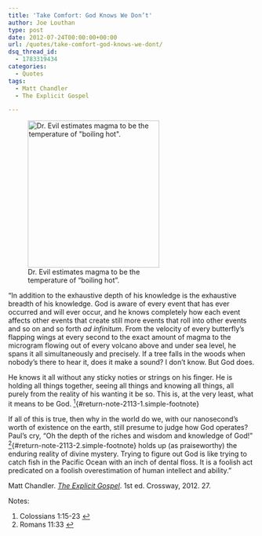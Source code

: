 ```yaml
---
title: 'Take Comfort: God Knows We Don’t'
author: Joe Louthan
type: post
date: 2012-07-24T00:00:00+00:00
url: /quotes/take-comfort-god-knows-we-dont/
dsq_thread_id:
  - 1783319434
categories:
  - Quotes
tags:
  - Matt Chandler
  - The Explicit Gospel

---
```

<figure id="attachment_2117" style="width: 268px" class="wp-caption alignright"><img class="size-thumbnail wp-image-2117" alt="Dr. Evil estimates magma to be the temperature of &quot;boiling hot&quot;." src="https://i1.wp.com/theologic.us/wp-content/uploads/2013/06/dr-evil-268x300.jpg?resize=268%2C300" width="268" height="300" srcset="https://i1.wp.com/theologic.us/wp-content/uploads/2013/06/dr-evil.jpg?resize=268%2C300 268w, https://i1.wp.com/theologic.us/wp-content/uploads/2013/06/dr-evil.jpg?w=355 355w" sizes="(max-width: 268px) 100vw, 268px" data-recalc-dims="1" /><figcaption class="wp-caption-text">Dr. Evil estimates magma to be the temperature of &#8220;boiling hot&#8221;.</figcaption></figure>

&#8220;In addition to the exhaustive depth of his knowledge is the exhaustive breadth of his knowledge. God is aware of every event that has ever occurred and will ever occur, and he knows completely how each event affects other events that create still more events that roll into other events and so on and so forth _ad infinitum_. From the velocity of every butterfly’s flapping wings at every second to the exact amount of magma to the microgram flowing out of every volcano above and under sea level, he spans it all simultaneously and precisely. If a tree falls in the woods when nobody&#8217;s there to hear it, does it make a sound? I don&#8217;t know. But God does.

He knows it all without any sticky noties or strings on his finger. He is holding all things together, seeing all things and knowing all things, all purely from the reality of his wanting it be so. This is, at the very least, what it means to be God. [<sup>1</sup>][1]{#return-note-2113-1.simple-footnote}

If all of this is true, then why in the world do we, with our nanosecond&#8217;s worth of existence on the earth, still presume to judge how God operates? Paul&#8217;s cry, &#8220;Oh the depth of the riches and wisdom and knowledge of God!&#8221; [<sup>2</sup>][2]{#return-note-2113-2.simple-footnote} holds up (as praiseworthy) the enduring reality of divine mystery. Trying to figure out God is like trying to catch fish in the Pacific Ocean with an inch of dental floss. It is a foolish act predicated on a foolish overestimation of human intellect and ability.&#8221;

Matt Chandler. _<a href="http://www.amazon.com/gp/product/1433530031/ref=as_li_ss_tl?ie=UTF8&camp=1789&creative=390957&creativeASIN=1433530031&linkCode=as2&tag=iamlipr-20" target="_blank">The Explicit Gospel</a>_. 1st ed. Crossway, 2012. 27.

<div class="simple-footnotes">
  <p class="notes">
    Notes:
  </p>
  
  <ol>
    <li id="note-2113-1">
      Colossians 1:15-23 <a href="#return-note-2113-1">&#8617;</a>
    </li>
    <li id="note-2113-2">
      Romans 11:33 <a href="#return-note-2113-2">&#8617;</a>
    </li>
  </ol>
</div>

 [1]: #note-2113-1 "Colossians 1:15-23"
 [2]: #note-2113-2 "Romans 11:33"